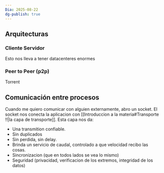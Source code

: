 ```yaml
---
Dia: 2025-08-22
dg-publish: true
---
```

## Arquitecturas 

### Cliente Servidor 
Esto nos lleva a tener datacenteres enormes

### Peer to Peer (p2p)
Torrent

## Comunicación entre procesos
Cuando me quiero comunicar con alguien externamente, abro un socket. El socket nos conecta la aplicacion con [[Introduccion a la materia#Transporte !!|la capa de transporte]]. 
Esta capa nos da:
- Una transmition confiable.
- Sin duplicados
- Sin perdida, sin delay.
- Brinda un servicio de caudal, controlado a que velocidad recibo las cosas.
- Sincronizacion (que en todos lados se vea lo mismo)
- Seguridad (privacidad, verificacion de los extremos, integridad de los datos)